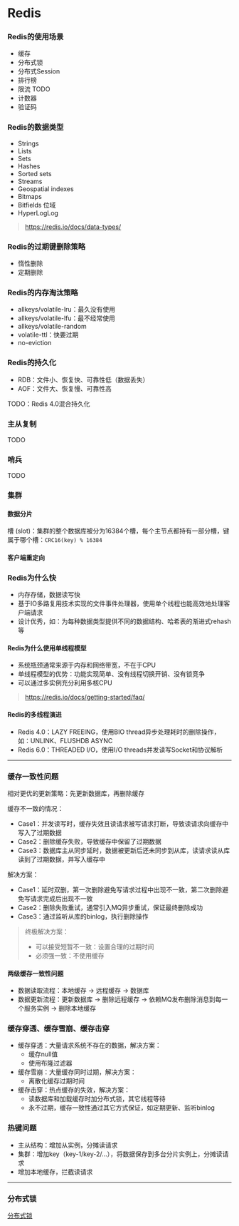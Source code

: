 # Redis

### Redis的使用场景

- 缓存
- 分布式锁
- 分布式Session
- 排行榜
- 限流 TODO
- 计数器
- 验证码

### Redis的数据类型

- Strings
- Lists
- Sets
- Hashes
- Sorted sets
- Streams
- Geospatial indexes
- Bitmaps
- Bitfields 位域
- HyperLogLog

> https://redis.io/docs/data-types/

### Redis的过期键删除策略

- 惰性删除
- 定期删除

### Redis的内存淘汰策略

- allkeys/volatile-lru：最久没有使用
- allkeys/volatile-lfu：最不经常使用
- allkeys/volatile-random
- volatile-ttl：快要过期
- no-eviction

### Redis的持久化

- RDB：文件小、恢复快、可靠性低（数据丢失）
- AOF：文件大、恢复慢、可靠性高

TODO：Redis 4.0混合持久化

### 主从复制

TODO

### 哨兵

TODO

### 集群

#### 数据分片

槽 (slot)：集群的整个数据库被分为16384个槽，每个主节点都持有一部分槽，键属于哪个槽：`CRC16(key) % 16384`

#### 客户端重定向

### Redis为什么快

- 内存存储，数据读写快
- 基于IO多路复用技术实现的文件事件处理器，使用单个线程也能高效地处理客户端请求
- 设计优秀，如：为每种数据类型提供不同的数据结构、哈希表的渐进式rehash等

#### Redis为什么使用单线程模型

- 系统瓶颈通常来源于内存和网络带宽，不在于CPU
- 单线程模型的优势：功能实现简单、没有线程切换开销、没有锁竞争
- 可以通过多实例充分利用多核CPU

> https://redis.io/docs/getting-started/faq/

#### Redis的多线程演进

- Redis 4.0：LAZY FREEING，使用BIO thread异步处理耗时的删除操作，如：UNLINK、FLUSHDB ASYNC
- Redis 6.0：THREADED I/O，使用I/O threads并发读写Socket和协议解析

- --

### 缓存一致性问题

相对更优的更新策略：先更新数据库，再删除缓存

缓存不一致的情况：
- Case1：并发读写时，缓存失效且读请求被写请求打断，导致读请求向缓存中写入了过期数据
- Case2：删除缓存失败，导致缓存中保留了过期数据
- Case3：数据库主从同步延时，数据被更新后还未同步到从库，读请求读从库读到了过期数据，并写入缓存中

解决方案：
- Case1：延时双删，第一次删除避免写请求过程中出现不一致，第二次删除避免写请求完成后出现不一致
- Case2：删除失败重试，通常引入MQ异步重试，保证最终删除成功
- Case3：通过监听从库的binlog，执行删除操作

> 终极解决方案：
> - 可以接受短暂不一致：设置合理的过期时间
> - 必须强一致：不使用缓存

#### 两级缓存一致性问题

- 数据读取流程：本地缓存 -> 远程缓存 -> 数据库
- 数据更新流程：更新数据库 -> 删除远程缓存 -> 依赖MQ发布删除消息到每一个服务实例 -> 删除本地缓存

### 缓存穿透、缓存雪崩、缓存击穿

- 缓存穿透：大量请求系统不存在的数据，解决方案：
  - 缓存null值
  - 使用布隆过滤器
- 缓存雪崩：大量缓存同时过期，解决方案：
  - 离散化缓存过期时间
- 缓存击穿：热点缓存的失效，解决方案：
  - 读数据库和加载缓存时加分布式锁，其它线程等待
  - 永不过期，缓存一致性通过其它方式保证，如定期更新、监听binlog
    
### 热键问题

- 主从结构：增加从实例，分摊读请求
- 集群：增加key（key-1/key-2/...），将数据保存到多台分片实例上，分摊读请求
- 增加本地缓存，拦截读请求

- --

### 分布式锁

[分布式锁](分布式与微服务.md)
